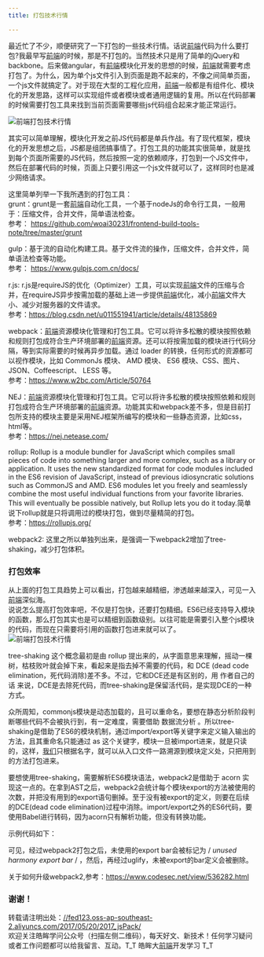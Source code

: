 ```yaml
---
title: 打包技术行情

---
```

最近忙了不少，顺便研究了一下打包的一些技术行情。话说[前端](https://www.w3cdoc.com)代码为什么要打包?我最早写[前端](https://www.w3cdoc.com)的时候，那是不打包的。当然技术只是用了简单的jQuery和backbone。后来做angular，有[前端](https://www.w3cdoc.com)模块化开发的思想的时候，[前端](https://www.w3cdoc.com)就需要考虑打包了。为什么，因为单个js文件引入到页面是跑不起来的，不像之间简单页面，一个js文件就搞定了。对于现在大型的工程化应用，[前端](https://www.w3cdoc.com)一般都是有组件化、模块化的开发思路，这样可以实现组件或者模块或者通用逻辑的复用。所以在代码部署的时候需要打包工具来找到当前页面需要哪些js代码组合起来才能正常运行。  
 
![[前端](https://www.w3cdoc.com)打包技术行情][1]

其实可以简单理解，模块化开发之前JS代码都是单兵作战。有了现代框架，模块化的开发思想之后，JS都是组团搞事情了。打包工具的功能其实很简单，就是找到每个页面所需要的JS代码，然后按照一定的依赖顺序，打包到一个JS文件中，然后在部署代码的时候，页面上只要引用这一个js文件就可以了，这样同时也是减少网络请求。

这里简单列举一下我所遇到的打包工具：  
grunt：grunt是一套[前端](https://www.w3cdoc.com)自动化工具，一个基于nodeJs的命令行工具，一般用于：压缩文件，合并文件，简单语法检查。  
参考： <a href="https://github.com/woai30231/frontend-build-tools-note/tree/master/grunt" target="_blank" rel="external">https://github.com/woai30231/frontend-build-tools-note/tree/master/grunt</a>

gulp：基于流的自动化构建工具。基于文件流的操作，压缩文件，合并文件，简单语法检查等功能。  
参考： <a href="https://www.gulpjs.com.cn/docs/" target="_blank" rel="external">https://www.gulpjs.com.cn/docs/</a>

r.js: r.js是requireJS的优化（Optimizer）工具，可以实现[前端](https://www.w3cdoc.com)文件的压缩与合并，在requireJS异步按需加载的基础上进一步提供[前端](https://www.w3cdoc.com)优化，减小[前端](https://www.w3cdoc.com)文件大小、减少对服务器的文件请求。  
参考：<a href="https://blog.csdn.net/u011551941/article/details/48135869" target="_blank" rel="external">https://blog.csdn.net/u011551941/article/details/48135869</a>

webpack：[前端](https://www.w3cdoc.com)资源模块化管理和打包工具。它可以将许多松散的模块按照依赖和规则打包成符合生产环境部署的[前端](https://www.w3cdoc.com)资源。还可以将按需加载的模块进行代码分隔，等到实际需要的时候再异步加载。通过 loader 的转换，任何形式的资源都可以视作模块，比如 CommonJs 模块、 AMD 模块、 ES6 模块、CSS、图片、 JSON、Coffeescript、 LESS 等。  
参考：<a href="https://www.w2bc.com/Article/50764" target="_blank" rel="external">https://www.w2bc.com/Article/50764</a>

NEJ：[前端](https://www.w3cdoc.com)资源模块化管理和打包工具。它可以将许多松散的模块按照依赖和规则打包成符合生产环境部署的[前端](https://www.w3cdoc.com)资源。功能其实和webpack差不多，但是目前打包所支持的模块主要是采用NEJ框架所编写的模块和一些静态资源，比如css，html等。  
参考：<a href="https://nej.netease.com/" target="_blank" rel="external">https://nej.netease.com/</a>

rollup: Rollup is a module bundler for JavaScript which compiles small pieces of code into something larger and more complex, such as a library or application. It uses the new standardized format for code modules included in the ES6 revision of JavaScript, instead of previous idiosyncratic solutions such as CommonJS and AMD. ES6 modules let you freely and seamlessly combine the most useful individual functions from your favorite libraries. This will eventually be possible natively, but Rollup lets you do it today.简单说下rollup就是只将调用过的模块打包，做到尽量精简的打包。  
参考：<a href="https://rollupjs.org/" target="_blank" rel="external">https://rollupjs.org/</a>

webpack2: 这里之所以单独列出来，是强调一下webpack2增加了tree-shaking，减少打包体积。

### [][2]打包效率

从上面的打包工具趋势上可以看出，打包越来越精细，渗透越来越深入，可见一入[前端](https://www.w3cdoc.com)深似海。  
说说怎么提高打包效率吧，不仅是打包快，还要打包精细。ES6已经支持导入模块的函数，那么打包其实也是可以精细到函数级别。以往可能是需要引入整个js模块的代码，而现在只需要将引用的函数打包进来就可以了。  
![[前端](https://www.w3cdoc.com)打包技术行情][3]

tree-shaking 这个概念最初是由 rollup 提出来的，从字面意思来理解，摇动一棵树，枯枝败叶就会掉下来，看起来是指去掉不需要的代码，和 DCE (dead code elimination，死代码消除)差不多。不过，它和DCE还是有区别的，用 作者自己的话 来说，DCE是去除死代码，而tree-shaking是保留活代码，是实现DCE的一种方式。

众所周知，commonjs模块是动态加载的，且可以重命名，要想在静态分析阶段判断哪些代码不会被执行到，有一定难度，需要借助 数据流分析 。所以tree-shaking是借助了ES6的模块机制，通过import/export等关键字来定义输入输出的方法，且其重命名只能通过 as 这个关键字，模块一旦被import进来，就是只读的，这样，[我们](https://www.w3cdoc.com)只根据名字，就可以从入口文件一路溯源到模块定义处，只把用到的方法打包进来。

要想使用tree-shaking，需要解析ES6模块语法，webpack2是借助于 acorn 实现这一点的。在拿到AST之后，webpack2会统计每个模块export的方法被使用的次数，并把没有用到的export语句删掉。至于没有被export的定义，则要在后续的DCE(dead code elimination)过程中消除。import/export之外的ES6代码，要使用Babel进行转码，因为acorn只有解析功能，但没有转换功能。

示例代码如下：

可见，经过webpack2打包之后，未使用的export bar会被标记为 / _unused harmony export bar_ / ，然后，再经过uglify，未被export的bar定义会被删除。

关于如何升级webpack2,参考：<a href="https://www.codesec.net/view/536282.html" target="_blank" rel="external">https://www.codesec.net/view/536282.html</a>

### [][4]谢谢！

转载请注明出处：<a href="//fed123.oss-ap-southeast-2.aliyuncs.com/2017/05/20/2017_jsPack/" target="_blank" rel="external">//fed123.oss-ap-southeast-2.aliyuncs.com/2017/05/20/2017_jsPack/</a>  
欢迎关注皓眸学问公众号（扫描左侧二维码），每天好文、新技术！任何学习疑问或者工作问题都可以给我留言、互动。T\_T 皓眸大[前端](https://www.w3cdoc.com)开发学习 T\_T

 [1]: //fed123.oss-ap-southeast-2.aliyuncs.com/wp-content/uploads/2017/08/20170829_59a591a1df458.jpg
 [2]: //fed123.oss-ap-southeast-2.aliyuncs.com/2017/05/20/2017_jsPack/#打包效率 "打包效率"
 [3]: //fed123.oss-ap-southeast-2.aliyuncs.com/wp-content/uploads/2017/08/20170829_59a591a32325f.jpg
 [4]: //fed123.oss-ap-southeast-2.aliyuncs.com/2017/05/20/2017_jsPack/#谢谢！ "谢谢！"
